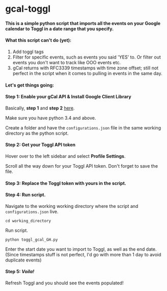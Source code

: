 # gcal-toggl

#### This is a simple python script that imports all the events on your Google calendar to Toggl in a date range that you specify.

#### What this script can't do (yet):
1. Add toggl tags
2. Filter for specific events, such as events you said 'YES' to. Or filter out events you don't want to track like OOO events etc.
3. gCal returns with RFC3339 timestamps with time zone offset; still not perfect in the script when it comes to pulling in events in the same day.

####  Let's get things going:
#### Step 1: Enable your gCal API & Install Google Client Library

Basically, **step 1** and **step 2** [here](https://developers.google.com/calendar/quickstart/python).

Make sure you have python 3.4 and above.

Create a folder and have the `configurations.json` file in the same working directory as the python script.

#### Step 2: Get your Toggl API token
Hover over to the left sidebar and select **Profile Settings**.

Scroll all the way down for your Toggl API token. Don't forget to save the file.

#### Step 3: Replace the Toggl token with yours in the script.

#### Step 4: Run script.

Navigate to the working working directory where the script and `configurations.json` live.

`cd working_directory`

Run script.

`python toggl_gcal_GH.py`

Enter the start date you want to import to Toggl, as well as the end date.
(Since timestamps stuff is not perfect, I'd go with more than 1 day to avoid duplicate events)

#### Step 5: *Voila!*

Refresh Toggl and you should see the events populated!
